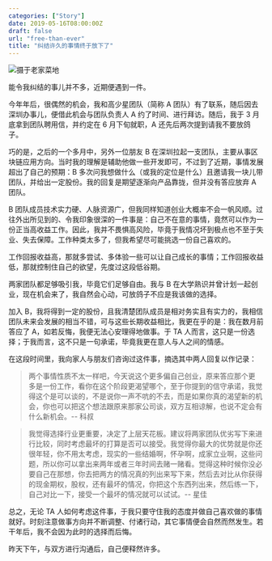 ```yaml
---
categories: ["Story"]
date: 2019-05-16T08:00:00Z
draft: false
url: "free-than-ever"
title: "纠结许久的事情终于放下了"
---
```


![摄于老家菜地](https://user-images.githubusercontent.com/2106987/155452671-ac58397c-7c8c-41a5-9e70-ab01581646fd.png)

能令我纠结的事儿并不多，近期便遇到一件。

今年年后，很偶然的机会，我和高少星团队（简称 A 团队）有了联系，随后因去深圳办事儿，便借此机会与团队负责人 A 约了时间、进行拜访。随后，我于 3 月底拿到团队聘用信，并约定在 6 月下旬就职，A 还先后两次提到请我不要放鸽子。

巧的是，之后的一个多月中，另外一位朋友 B 在深圳拉起一支团队，主要从事区块链应用方向。当时我的理解是辅助他做一些开发即可，不过到了近期，事情发展超出了自己的预期：B 多次问我想做什么（或我的定位是什么）且邀请我一块儿带团队，并给出一定股份。我的回复是期望逐渐向产品靠拢，但并没有答应放弃 A 团队。

B 团队成员技术实力硬、人脉资源广，但我同样知道创业大概率不会一帆风顺。过往外出所见到的、令我印象很深的一件事是：自己不在意的事情，竟然可以作为一份正当高收益工作。因此，我并不畏惧高风险，毕竟于我情况坏到极点也不至于失业、失去保障。工作种类太多了，但我希望尽可能挑选一份自己喜欢的。

工作回报收益高，那就多尝试、多体验一些可以让自己成长的事情；工作回报收益低，那就控制住自己的欲望，先度过这段低谷期。

两家团队都足够吸引我，毕竟它们足够自由。我与 B 在大学熟识并曾计划一起创业，现在机会来了，我自然会心动，可放鸽子不应是我该做的选择。

加入 B，我将得到一定的股份，且我清楚团队成员是相对务实且有实力的，我相信团队未来会发展的相当不错，可与这些长期收益相比，我更在乎的是：我在数月前答应了 A，如若反悔，我便无法心安理得地做事。于 TA 人而言，这只是一份选择；于我而言，这不只是一句承诺，毕竟我更在意人与人之间的情感。

在这段时间里，我向家人与朋友们咨询过这件事，摘选其中两人回复以作记录：

> 两个事情性质不太一样吧，今天说这个更多偏自己创业，原来答应那个更 多是一份工作，看你在这个阶段更渴望哪个，至于你提到的信守承诺，我觉得这个是可以谈的，不是说你一声不吭的不去，而是如果你真的渴望新的机会，你也可以把这个想法跟原来那家公司谈，双方互相谅解，也说不定会有什么新机会。-- 科叔

> 我觉得选择行业更重要，决定了上层天花板。建议将两家团队优劣写下来进行比较，同时考虑最坏的打算是否可以接受。我觉得你最大的优势就是你还很年轻，你不用太考虑，现实的一些结婚啊，怀孕啊，成家立业啊，这些问题，所以你可以拿出来两年或者三年时间去赌一赌看。觉得这种时候你没必要自己在那想，你去把两方的情况真的列出来写下来，然后去对比从你获得的现金期权，股权，还有最坏的情况，你把这个东西列出来，然后练一下，自己对比一下，接受一个最坏的情况就可以试试。-- 星佳

总之，无论 TA 人如何考虑这件事，于我只要守住我的态度并做自己喜欢做的事情就好。时刻注意做事方向并不断调整、付诸行动，其它事情便会自然而然发生。若干年后，我不会因为此时的选择而后悔。

昨天下午，与双方进行沟通后，自己便释然许多。
